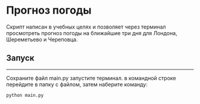 # Прогноз погоды




  Скрипт написан в учебных целях и позволяет
через терминал просмотреть прогноз погоды 
на ближайшие три дня для Лондона, Шереметьево и
Череповца.

## Запуск
_________

  Сохраните файл main.py запустите терминал.
в командной строке перейдите в папку с файлом,
затем наберите команду:


    python main.py



